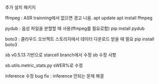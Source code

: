 추가 설치 패키지

ffmpeg : ASR trainning에서 없으면 경고 나옴.
apt update
apt install ffmpeg

pydub : 음성 파일을 분할할 때 사용(ffmpeg를 필요로함)
pip install pydub

boto3 : 클라우드 오브젝트 스토리지에서 데이터 다운로드 받을 때 필요
pip install boto3

sb v0.5.13 기반으로 starcell branch에서 수정
sb 수정 사항

sb.utils.metric_stats.py
    sWER%로 수정

inference 수정
    bug fix : inference 안되는 문제 해결